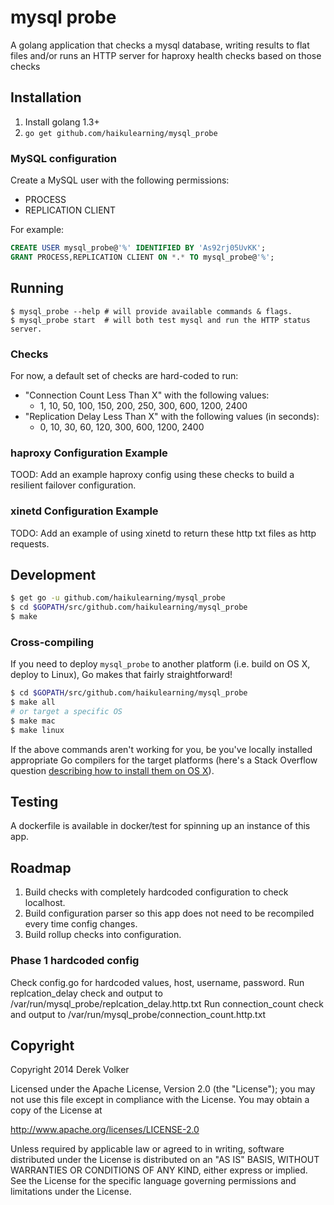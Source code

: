 # mysql probe

A golang application that checks a mysql database, writing results to flat files and/or runs an HTTP server for haproxy health checks based on those checks

## Installation

1. Install golang 1.3+
2. `go get github.com/haikulearning/mysql_probe`

### MySQL configuration

Create a MySQL user with the following permissions:
* PROCESS
* REPLICATION CLIENT

For example:

````sql
CREATE USER mysql_probe@'%' IDENTIFIED BY 'As92rj05UvKK';
GRANT PROCESS,REPLICATION CLIENT ON *.* TO mysql_probe@'%';
````

## Running

````
$ mysql_probe --help # will provide available commands & flags.
$ mysql_probe start  # will both test mysql and run the HTTP status server.
````

### Checks

For now, a default set of checks are hard-coded to run:
* "Connection Count Less Than X" with the following values:
  * 1, 10, 50, 100, 150, 200, 250, 300, 600, 1200, 2400
* "Replication Delay Less Than X" with the following values (in seconds):
  * 0, 10, 30, 60, 120, 300, 600, 1200, 2400

### haproxy Configuration Example
TOOD: Add an example haproxy config using these checks to build a resilient failover configuration.

### xinetd Configuration Example
TODO: Add an example of using xinetd to return these http txt files as http requests.

## Development

````bash
$ get go -u github.com/haikulearning/mysql_probe
$ cd $GOPATH/src/github.com/haikulearning/mysql_probe
$ make
````

### Cross-compiling

If you need to deploy `mysql_probe` to another platform (i.e. build on OS X, deploy to Linux), Go makes that fairly straightforward!

````bash
$ cd $GOPATH/src/github.com/haikulearning/mysql_probe
$ make all
# or target a specific OS
$ make mac
$ make linux
````

If the above commands aren't working for you, be you've locally installed appropriate Go compilers for the target platforms (here's a Stack Overflow question [describing how to install them on OS X](http://stackoverflow.com/questions/12168873/cross-compile-go-on-osx)).

## Testing
A dockerfile is available in docker/test for spinning up an instance of this app.

## Roadmap
1. Build checks with completely hardcoded configuration to check localhost.
2. Build configuration parser so this app does not need to be recompiled every time config changes.
3. Build rollup checks into configuration.

### Phase 1 hardcoded config
Check config.go for hardcoded values, host, username, password.
Run replcation_delay check and output to /var/run/mysql_probe/replcation_delay.http.txt
Run connection_count check and output to /var/run/mysql_probe/connection_count.http.txt

## Copyright

Copyright 2014 Derek Volker

Licensed under the Apache License, Version 2.0 (the "License");
you may not use this file except in compliance with the License.
You may obtain a copy of the License at

http://www.apache.org/licenses/LICENSE-2.0

Unless required by applicable law or agreed to in writing, software
distributed under the License is distributed on an "AS IS" BASIS,
WITHOUT WARRANTIES OR CONDITIONS OF ANY KIND, either express or implied.
See the License for the specific language governing permissions and
limitations under the License.

